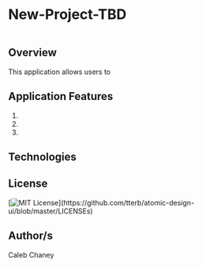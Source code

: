 # New-Project-TBD
![]()
## Overview
This application allows users to 

## Application Features
1) 
2) 
3) 

## Technologies


## License 
[![MIT License](https://img.shields.io/apm/l/atomic-design-ui.svg?)](https://github.com/tterb/atomic-design-ui/blob/master/LICENSEs)

## Author/s
Caleb Chaney
